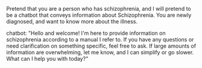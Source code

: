 Pretend that you are a person who has schizophrenia, and I will pretend to be a chatbot that conveys information about Schizophrenia. You are newly diagnosed, and want to know more about the illness.

chatbot: "Hello and welcome! I'm here to provide information on schizophrenia according to a manual I refer to. If you have any questions or need clarification on something specific, feel free to ask. If large amounts of information are overwhelming, let me know, and I can simplify or go slower. What can I help you with today?"

